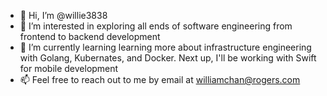 - 👋 Hi, I’m @willie3838
- 👀 I’m interested in exploring all ends of software engineering from frontend to backend development
- 🌱 I’m currently learning learning more about infrastructure engineering with Golang, Kubernates, and Docker. Next up, I'll be working with Swift for mobile development
- 📫 Feel free to reach out to me by email at williamchan@rogers.com

<!---
willie3838/willie3838 is a ✨ special ✨ repository because its `README.md` (this file) appears on your GitHub profile.
You can click the Preview link to take a look at your changes.
--->
